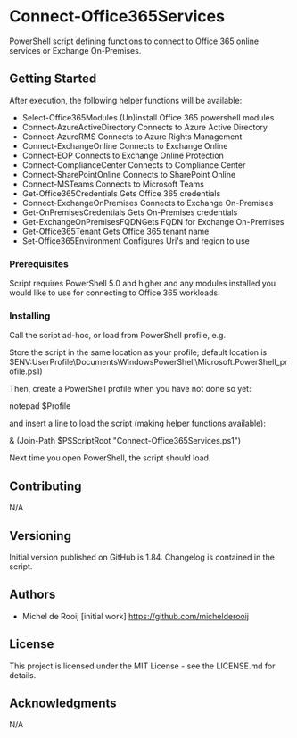 # Connect-Office365Services

PowerShell script defining functions to connect to Office 365 online services
or Exchange On-Premises.

## Getting Started

After execution, the following helper functions will be available:

* Select-Office365Modules          (Un)install Office 365 powershell modules
* Connect-AzureActiveDirectory	    Connects to Azure Active Directory
* Connect-AzureRMS           	    Connects to Azure Rights Management
* Connect-ExchangeOnline     	    Connects to Exchange Online
* Connect-EOP                	    Connects to Exchange Online Protection
* Connect-ComplianceCenter   	    Connects to Compliance Center
* Connect-SharePointOnline   	    Connects to SharePoint Online
* Connect-MSTeams                   Connects to Microsoft Teams
* Get-Office365Credentials    	    Gets Office 365 credentials
* Connect-ExchangeOnPremises 	    Connects to Exchange On-Premises
* Get-OnPremisesCredentials    	    Gets On-Premises credentials
* Get-ExchangeOnPremisesFQDNGets    FQDN for Exchange On-Premises
* Get-Office365Tenant		    Gets Office 365 tenant name
* Set-Office365Environment          Configures Uri's and region to use

### Prerequisites

Script requires PowerShell 5.0 and higher and any modules installed you would like to use for connecting to Office 365 workloads.

### Installing

Call the script ad-hoc, or load from PowerShell profile, e.g.

Store the script in the same location as your profile; default location is
$ENV:UserProfile\\Documents\\WindowsPowerShell\\Microsoft.PowerShell\_profile.ps1)

Then, create a PowerShell profile when you have not done so yet:

notepad $Profile

and insert a line to load the script (making helper functions available):

\& (Join-Path $PSScriptRoot "Connect-Office365Services.ps1")

Next time you open PowerShell, the script should load.

## Contributing

N/A

## Versioning

Initial version published on GitHub is 1.84. Changelog is contained in the script.

## Authors

* Michel de Rooij \[initial work] https://github.com/michelderooij

## License

This project is licensed under the MIT License - see the LICENSE.md for details.

## Acknowledgments

N/A

